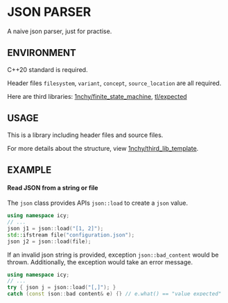 # JSON PARSER

A naive json parser, just for practise.

## ENVIRONMENT

C++20 standard is required.

Header files `filesystem`, `variant`, `concept`, `source_location` are all required.

Here are third libraries: 
[1nchy/finite_state_machine](https://github.com/1nchy/finite_state_machine), 
[tl/expected](https://github.com/TartanLlama/expected)

## USAGE

This is a library including header files and source files.

For more details about the structure, view 
[1nchy/third_lib_template](https://github.com/1nchy/third_lib_template).

## EXAMPLE

#### Read JSON from a string or file

The `json` class provides APIs `json::load` to create a `json` value.

~~~c++
using namespace icy;
// ...
json j1 = json::load("[1, 2]");
std::ifstream file("configuration.json");
json j2 = json::load(file);
~~~

If an invalid json string is provided,
exception `json::bad_content` would be thrown.
Additionally, the exception would take an error message.

~~~c++
using namespace icy;
// ...
try { json j = json::load("[,]"); }
catch (const json::bad_content& e) {} // e.what() == "value expected"
~~~

#### Dump JSON to a string or file

The `json` class provides APIs `json::dump` to dump `json` value.

~~~c++
using namespace icy;
// ...
json j = json::load("{\"truth\": [], \"pi\": 3.14}");
std::string s = j.dump(); // {"truth":[],"pi":3.14}
std::ofstream file("configuration.json");
j.dump(file, 4); // json::dump(j, file, 4);
// {
//     "truth": [],
//     "pi": 3.14
// }
~~~

`json` class provides member methods and static methods for dumping.
The `json` value would be the first argument in static methods.

Methods for dumping to file provide an additional argument `indent`,
which is used to format the dump.

When `indent` argument is not provided or equal to 0,
The dump would not be formatted, and there is no spaces in the dump.

#### JSON construction / assignment in code

Excluding the normal constructor,
`initializer_list` provides a more convenient way to construct array.

~~~c++
json j1 {1, 2, 3}; // [1, 2, 3]
json j2 {{"one", 1}, {"two", 2}}; // {"one": 1, "two": 2}
json j3 {{"one", 1}, {"two", 2}, {true, 3}}; // [["one", 1], ["two", 2], [true, 3]]
~~~

For some ambiguous circumstance,
`json::make_array` and `json::make_object` will treat `initializer_list`
as array and key-value pair respectively.

Specifically, an `initializer_list` will be treated as key-value pair,
only if **all of elements contains 2 elements and the type of the first one is string**.

~~~c++
json j1 = json::make_array({1, 2, 3}); // [1, 2, 3]
json j2 = json::make_array({{"one", 1}, {"two", 2}}); // [["one", 1], ["two", 2]]
json j3 = json::make_object({{"one", 1}, {"two", 2}}); // {"one": 1, "two": 2}
~~~

`operator=` has been overridden in `json` class,
so the value can be assigned directly.

~~~c++
json j = json::make_array(); // array
j = 1; // integer now
j = true; // boolean now
j = json::make_object(); // object
~~~

#### STL-like access

Create an array using STL-like method.

~~~c++
json j;
j.push(0); j.push(1); // [0, 1], j is an array
j.pop(); // [0]
j.size(); // 1
j.empty(); // false
j.clear(); // nothing in array
~~~

Create an object using STL-like method.

~~~c++
json j;
j["one"] = 1; // {"one":1}, j is an object
j.contains("one"); // true
j.insert("two", 2); // {"one":1,"two":2}
j.erase("one"); // {"two":2}
j.size(); // 1
j.empty(); // false
j.clear(); // nothing in object
~~~

Some methods are only availiable for certain types.
If an inappropriate method is called,
exception `json::bad_cast` will be thrown.
Additionally, the exception would take an error message.

~~~c++
json j = json::load("[\"zero\"]"); // j is an array
try { j.contains("zero"); }
catch (const json::bad_cast& e) {} // e.what() == "not an object"
~~~

Another example:

~~~c++
json j = json::load("{}"); // j is an object
try { j.push("zero"); }
catch (const json::bad_cast& e) {} // e.what() == "not an array"
~~~

Specially, monostate json can call most of methods without exception.
It would transit to a type,
if the method is only available for the certain type,

~~~c++
json j; // j is monostate
j.push(0); // j is an array now
~~~

But if the method has not changed itself,
such as `pop`, `erase`, and member methods with `const` modifier,
the json type will not transit.

~~~c++
json j; // j is monostate
j.pop(); // j is still monostate
j.erase("zero"); // j is still monostate
j.clear(); // j is still monostate
j.empty(); // j is still monostate
j.size(); // j is still monostate
~~~

#### Access value

Template `json::as` provides the ability of accessing value.

In comparison or assignment, we overwrote relative operator,
and there's no need to access value directly.

~~~c++
json j = json::load("[3]");
j[0].as<json::integer>(); // 3
j[0] == 3; // true
j[0] = j; // [[3]]
~~~

If a wrong type argument is given in template `json::as`,
exception `json::bad_cast` would be thrown.

~~~c++
json j = json::load("3");
try { j.as<json::boolean>(); }
catch (const json::bad_cast& e) {} // e.what() == "not the type"
~~~

Overloaded template `json::as` also provides a way to access value with no exception.
It returns the default value, when a wrong type argument is given.

~~~c++
json j = json::load("[3]");
const auto i = j.as<json::integer>(1); // i = 1
~~~

